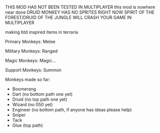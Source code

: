 THIS MOD HAS NOT BEEN TESTED IN MULTIPLAYER
this mod is nowhere near done
DRUID MONKEY HAS NO SPRITES RIGHT NOW
SPIRIT OF THE FOREST/DRUID OF THE JUNGLE WILL CRASH YOUR GAME IN MULTIPLAYER

making btd inspired items in terraria

Primary Monkeys: Melee

Military Monkeys: Ranged

Magic Monkeys: Magic...

Support Monkeys: Summon

Monkeys made so far:
- Boomerang 
- Dart (no bottom path one yet)
- Druid (no top path one yet)
- Wizard (no 050 yet)
- Engineer (no bottom path, if anyone has ideas please help)
- Sniper 
- Tack
- Glue (top path)
